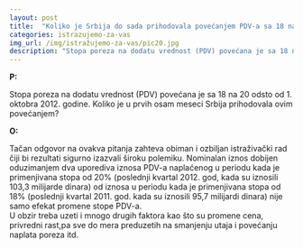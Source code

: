 ```yaml
---
layout: post
title:  "Koliko je Srbija do sada prihodovala povećanjem PDV-a sa 18 na 20 odsto?"
categories: istrazujemo-za-vas
img_url: /img/istražujemo-za-vas/pic20.jpg
description: "Stopa poreza na dodatu vrednost (PDV) povećana je sa 18 na 20 odsto od 1. oktobra 2012. godine. Koliko je u prvih osam meseci Srbija prihodovala ovim povećanjem?"
---
```


**P:**

Stopa poreza na dodatu vrednost (PDV) povećana je sa 18 na 20 odsto od 1. oktobra 2012. godine. Koliko je u prvih osam meseci Srbija prihodovala ovim povećanjem?


**O:**
<div class="justify">
Tačan odgovor na ovakva pitanja zahteva obiman i ozbiljan istraživački rad čiji bi rezultati sigurno izazvali široku polemiku. Nominalan iznos dobijen oduzimanjem dva uporediva iznosa PDV-a naplaćenog u periodu kada je primenjivana stopa od 20% (poslednji kvartal 2012. god, kada su iznosili 103,3 milijarde dinara) od iznosa u periodu kada je primenjivana stopa od 18% (poslednji kvartal 2011. god. kada su iznosili 95,7 milijardi dinara) nije samo efekat promene stope PDV-a.<br/>
U  obzir treba uzeti i mnogo drugih faktora kao što su promene cena, privredni rast,pa sve do mera preduzetih na smanjenju utaja i povećanju naplata poreza itd.
</div>
